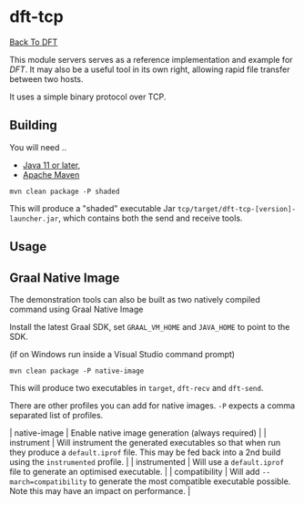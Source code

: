 # dft-tcp

[Back To DFT](../README.md)

This module servers serves as a reference implementation and example for *DFT*. It may also
be a useful tool in its own right, allowing rapid file transfer between two hosts.

It uses a simple binary protocol over TCP. 

## Building 

You will need .. 

 * [Java 11 or later](https://adoptium.net/),
 * [Apache Maven](https://maven.apache.org/)

```
mvn clean package -P shaded
```

This will produce a "shaded" executable Jar `tcp/target/dft-tcp-[version]-launcher.jar`, which
contains both the send and receive tools.

## Usage



## Graal Native Image

The demonstration tools can also be built as two natively compiled command using Graal Native Image

Install the latest Graal SDK, set `GRAAL_VM_HOME` and `JAVA_HOME` to point to the SDK.

(if on Windows run inside a Visual Studio command prompt)

```
mvn clean package -P native-image
```

This will produce two executables in `target`, `dft-recv` and `dft-send`.

There are other profiles you can add for native images. `-P` expects a comma separated list
of profiles.

 | native-image | Enable native image generation (always required) |
 | instrument | Will instrument the generated executables so that when run they produce a `default.iprof` file. This may be fed back into a 2nd build using the `instrumented` profile. |
 | instrumented | Will use a `default.iprof` file to generate an optimised executable. |
 | compatibility | Will add `--march=compatibility` to generate the most compatible executable possible. Note this may have an impact on performance. |